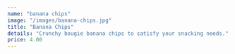 ```yaml
---
name: "banana chips"
image: "/images/banana-chips.jpg"
title: "Banana Chips"
details: "Crunchy bougie banana chips to satisfy your snacking needs."
price: 4.00
---
```

